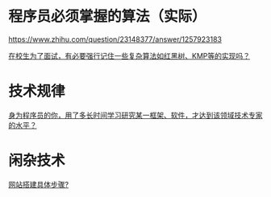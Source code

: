 # 程序员必须掌握的算法（实际）

https://www.zhihu.com/question/23148377/answer/1257923183

[在校生为了面试，有必要强行记住一些复杂算法如红黑树、KMP等的实现吗？](https://www.zhihu.com/question/36149122/answer/1264593480)

# 技术规律

[身为程序员的你，用了多长时间学习研究某一框架、软件，才达到该领域技术专家的水平？](https://www.zhihu.com/question/363796778/answer/1248590042)

# 闲杂技术

[网站搭建具体步骤?](https://www.zhihu.com/question/31950357/answer/64731234)



